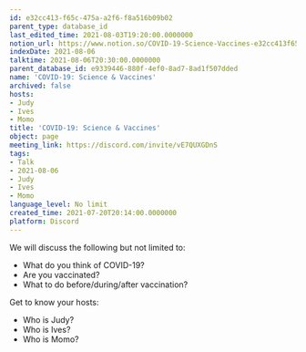 ```yaml
---
id: e32cc413-f65c-475a-a2f6-f8a516b09b02
parent_type: database_id
last_edited_time: 2021-08-03T19:20:00.0000000
notion_url: https://www.notion.so/COVID-19-Science-Vaccines-e32cc413f65c475aa2f6f8a516b09b02
indexDate: 2021-08-06
talktime: 2021-08-06T20:30:00.0000000
parent_database_id: e9339446-880f-4ef0-8ad7-8ad1f507dded
name: 'COVID-19: Science & Vaccines'
archived: false
hosts:
- Judy
- Ives
- Momo
title: 'COVID-19: Science & Vaccines'
object: page
meeting_link: https://discord.com/invite/vE7QUXGDnS
tags:
- Talk
- 2021-08-06
- Judy
- Ives
- Momo
language_level: No limit
created_time: 2021-07-20T20:14:00.0000000
platform: Discord
---
```



We will discuss the following but not limited to:
   - What do you think of COVID-19?
   - Are you vaccinated?
   - What to do before/during/after vaccination?

Get to know your hosts:
   - Who is Judy?
   - Who is Ives?
   - Who is Momo?




